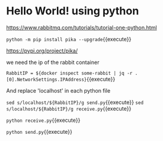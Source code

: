 # Hello World! using python

https://www.rabbitmq.com/tutorials/tutorial-one-python.html

`python -m pip install pika --upgrade`{{execute}}

https://pypi.org/project/pika/


we need the ip of the rabbit container

`RabbitIP = ${docker inspect some-rabbit | jq -r .[0].NetworkSettings.IPAddress}`{{execute}}

And replace 'localhost' in each python file

`sed s/localhost/${RabbitIP}/g send.py`{{execute}}
`sed s/localhost/${RabbitIP}/g receive.py`{{execute}}

`python receive.py`{{execute}}

`python send.py`{{execute}}

